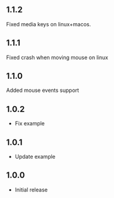 ## 1.1.2

Fixed media keys on linux+macos.

## 1.1.1

Fixed crash when moving mouse on linux

## 1.1.0

Added mouse events support

## 1.0.2

* Fix example

## 1.0.1

* Update example

## 1.0.0

* Initial release
